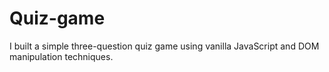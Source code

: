# Quiz-game
I built a simple three-question quiz game using vanilla JavaScript and DOM manipulation techniques.
